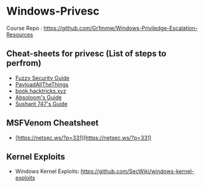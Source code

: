 # Windows-Privesc

Course Repo : https://github.com/Gr1mmie/Windows-Priviledge-Escalation-Resources <br>

## Cheat-sheets for privesc (List of steps to perfrom)
- [Fuzzy Security Guide](https://www.fuzzysecurity.com/tutorials/16.html)
- [PayloadAllTheThings](https://github.com/swisskyrepo/PayloadsAllTheThings/blob/master/Methodology%20and%20Resources/Windows%20-%20Privilege%20Escalation.md)
- [book.hacktricks.xyz](https://book.hacktricks.xyz/windows/checklist-windows-privilege-escalation)
- [Absoloom's Guide](https://www.absolomb.com/2018-01-26-Windows-Privilege-Escalation-Guide/)
- [Sushant 747's Guide](https://sushant747.gitbooks.io/total-oscp-guide/privilege_escalation_windows.html)

## MSFVenom Cheatsheet
- [https://netsec.ws/?p=331](https://netsec.ws/?p=331)

## Kernel Exploits
- Windows Kernel Exploits: https://github.com/SecWiki/windows-kernel-exploits



